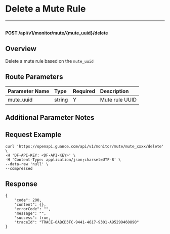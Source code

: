 # Delete a Mute Rule

---

<br />**POST /api/v1/monitor/mute/\{mute_uuid\}/delete**

## Overview
Delete a mute rule based on the `mute_uuid`



## Route Parameters

| Parameter Name | Type   | Required | Description              |
|:-----------|:-------|:-----|:----------------|
| mute_uuid | string | Y | Mute rule UUID<br> |


## Additional Parameter Notes




## Request Example
```shell
curl 'https://openapi.guance.com/api/v1/monitor/mute/mute_xxxx/delete' \
-H 'DF-API-KEY: <DF-API-KEY>' \
-H 'Content-Type: application/json;charset=UTF-8' \
--data-raw 'null' \
--compressed 
```




## Response
```shell
{
    "code": 200,
    "content": {},
    "errorCode": "",
    "message": "",
    "success": true,
    "traceId": "TRACE-0ABCD3FC-9441-4617-9301-A95299460890"
} 
```